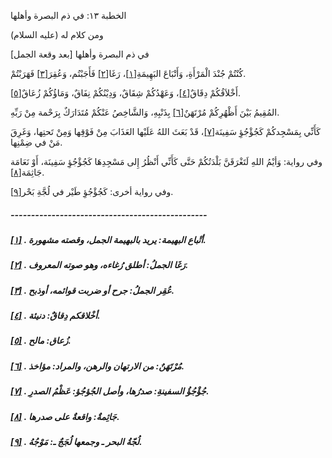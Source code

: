   الخطبة  ١٣: في ذم البصرة وأهلها	

ومن كلام له (عليه السلام)

في ذم البصرة وأهلها [بعد وقعة الجمل]

كُنْتُمْ جُنْدَ الْمَرْأَةِ، وَأَتْبَاعَ البَهِيمَةِ[[١\]](https://arabic.balaghah.net/node/431#_ftn1)، رَغَا[[٢\]](https://arabic.balaghah.net/node/431#_ftn2) فَأَجَبْتُم، وَعُقِرَ[[٣\]](https://arabic.balaghah.net/node/431#_ftn3) فَهَرَبْتُمْ.

أَخْلاَقُكُمْ دِقَاقٌ[[٤\]](https://arabic.balaghah.net/node/431#_ftn4)، وَعَهْدُكُمْ شِقَاقٌ، وَدِيْنُكُمْ نِفَاقٌ، وَمَاؤُكُمْ زُعَاقٌ[[٥\]](https://arabic.balaghah.net/node/431#_ftn5).

المُقِيمُ بَيْنَ أَظْهُرِكُمْ مُرْتَهَنٌ[[٦\]](https://arabic.balaghah.net/node/431#_ftn6) بِذَنْبِهِ، وَالشَّاخِصُ عَنْكُمْ مُتَدَارَكٌ بِرَحْمة مِنْ رَبِّهِ.

كَأَنِّي بِمَسْجِدكُمْ كَجُؤْجُؤِ سَفِينَة[[٧\]](https://arabic.balaghah.net/node/431#_ftn7)، قَدْ بَعَثَ اللهُ عَلَيْها العَذَابَ مِنْ فَوْقِها وَمِنْ تَحتِها، وَغَرِقَ مَنْ في ضِمْنِها.

وفي رواية: وَأيْمُ اللهِ لَتَغْرَقَنَّ بَلْدَتُكُمْ حَتَّى  كَأَنِّي أَنْظُرُ إِلى مَسْجِدِهَا كَجُؤْجُؤِ سَفِينَة، أَوْ نَعَامَة  جَاثِمَة[[٨\]](https://arabic.balaghah.net/node/431#_ftn8).

وفي رواية أخرى: كَجُؤْجُؤِ طَيْر في لُجَّةِ بَحْر[[٩\]](https://arabic.balaghah.net/node/431#_ftn9).

##### ------------------------------------------------

##### [[١\]](https://arabic.balaghah.net/node/431#_ftnref1) . أتْباع البهيمة: يريد بالبهيمة الجمل، وقصته مشهورة.

##### [[٢\]](https://arabic.balaghah.net/node/431#_ftnref2) . رَغَا الجملُ: أطلق رُغاءه، وهو صوته المعروف.

##### [[٣\]](https://arabic.balaghah.net/node/431#_ftnref3) . عُقِر الجملُ: جرح أو ضربت قوائمه، أوذبح.

##### [[٤\]](https://arabic.balaghah.net/node/431#_ftnref4) . أخْلاقكم دِقاقٌ: دنيئة.

##### [[٥\]](https://arabic.balaghah.net/node/431#_ftnref5) . زُعاق: مالح.

##### [[٦\]](https://arabic.balaghah.net/node/431#_ftnref6) . مُرْتَهَنٌ: من الارتهان والرهن، والمراد: مؤاخذ.

##### [[٧\]](https://arabic.balaghah.net/node/431#_ftnref7) . جُؤْجُؤُ السفينةِ: صدرُها، وأصل الجُؤجُؤ: عَظْمُ الصدرِ.

##### [[٨\]](https://arabic.balaghah.net/node/431#_ftnref8) . جَاثِمةٌ: واقعةٌ على صدرها.

##### [[٩\]](https://arabic.balaghah.net/node/431#_ftnref9) . لُجّةُ البحر ـ وجمعها لُجَجٌ ـ: مَوْجُهُ.
